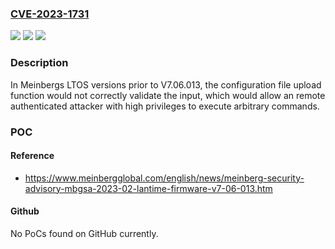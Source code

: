 ### [CVE-2023-1731](https://cve.mitre.org/cgi-bin/cvename.cgi?name=CVE-2023-1731)
![](https://img.shields.io/static/v1?label=Product&message=LTOS&color=blue)
![](https://img.shields.io/static/v1?label=Version&message=0.0.0%3C%207.06.013%20&color=brighgreen)
![](https://img.shields.io/static/v1?label=Vulnerability&message=CWE-434%20Unrestricted%20Upload%20of%20File%20with%20Dangerous%20Type&color=brighgreen)

### Description

In Meinbergs LTOS versions prior to V7.06.013, the configuration file upload function would not correctly validate the input, which would allow an remote authenticated attacker with high privileges to execute arbitrary commands.

### POC

#### Reference
- https://www.meinbergglobal.com/english/news/meinberg-security-advisory-mbgsa-2023-02-lantime-firmware-v7-06-013.htm

#### Github
No PoCs found on GitHub currently.

